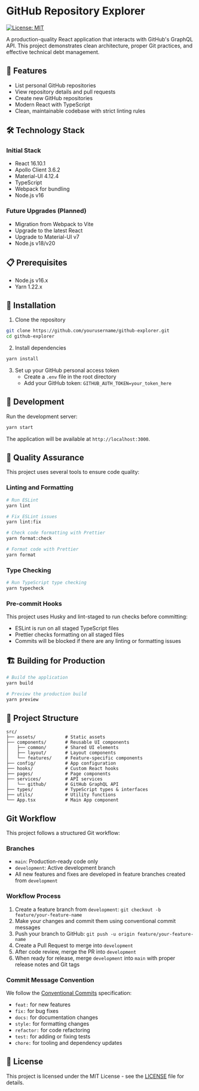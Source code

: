 # GitHub Repository Explorer

[![License: MIT](https://img.shields.io/badge/License-MIT-blue.svg)](https://opensource.org/licenses/MIT)

A production-quality React application that interacts with GitHub's GraphQL API. This project demonstrates clean architecture, proper Git practices, and effective technical debt management.

## 🚀 Features

- List personal GitHub repositories
- View repository details and pull requests
- Create new GitHub repositories
- Modern React with TypeScript
- Clean, maintainable codebase with strict linting rules

## 🛠️ Technology Stack

### Initial Stack
- React 16.10.1
- Apollo Client 3.6.2
- Material-UI 4.12.4
- TypeScript
- Webpack for bundling
- Node.js v16

### Future Upgrades (Planned)
- Migration from Webpack to Vite
- Upgrade to the latest React
- Upgrade to Material-UI v7
- Node.js v18/v20

## 📋 Prerequisites

- Node.js v16.x
- Yarn 1.22.x

## 🔧 Installation

1. Clone the repository
```bash
git clone https://github.com/yourusername/github-explorer.git
cd github-explorer
```

2. Install dependencies
```bash
yarn install
```

3. Set up your GitHub personal access token
   - Create a `.env` file in the root directory
   - Add your GitHub token: `GITHUB_AUTH_TOKEN=your_token_here`

## 🚀 Development

Run the development server:
```bash
yarn start
```

The application will be available at `http://localhost:3000`.

## 🧪 Quality Assurance

This project uses several tools to ensure code quality:

### Linting and Formatting
```bash
# Run ESLint
yarn lint

# Fix ESLint issues
yarn lint:fix

# Check code formatting with Prettier
yarn format:check

# Format code with Prettier
yarn format
```

### Type Checking
```bash
# Run TypeScript type checking
yarn typecheck
```

### Pre-commit Hooks
This project uses Husky and lint-staged to run checks before committing:
- ESLint is run on all staged TypeScript files
- Prettier checks formatting on all staged files
- Commits will be blocked if there are any linting or formatting issues

## 🏗️ Building for Production

```bash
# Build the application
yarn build

# Preview the production build
yarn preview
```

## 📁 Project Structure

```
src/
├── assets/           # Static assets
├── components/       # Reusable UI components
│   ├── common/       # Shared UI elements
│   ├── layout/       # Layout components
│   └── features/     # Feature-specific components
├── config/           # App configuration
├── hooks/            # Custom React hooks
├── pages/            # Page components
├── services/         # API services
│   └── github/       # GitHub GraphQL API
├── types/            # TypeScript types & interfaces
├── utils/            # Utility functions
└── App.tsx           # Main App component
```

## Git Workflow

This project follows a structured Git workflow:

### Branches
- `main`: Production-ready code only
- `development`: Active development branch
- All new features and fixes are developed in feature branches created from `development`

### Workflow Process
1. Create a feature branch from `development`: `git checkout -b feature/your-feature-name`
2. Make your changes and commit them using conventional commit messages
3. Push your branch to GitHub: `git push -u origin feature/your-feature-name`
4. Create a Pull Request to merge into `development`
5. After code review, merge the PR into `development`
6. When ready for release, merge `development` into `main` with proper release notes and Git tags

### Commit Message Convention
We follow the [Conventional Commits](https://www.conventionalcommits.org/) specification:
- `feat:` for new features
- `fix:` for bug fixes
- `docs:` for documentation changes
- `style:` for formatting changes
- `refactor:` for code refactoring
- `test:` for adding or fixing tests
- `chore:` for tooling and dependency updates

## 📄 License

This project is licensed under the MIT License - see the [LICENSE](LICENSE) file for details.